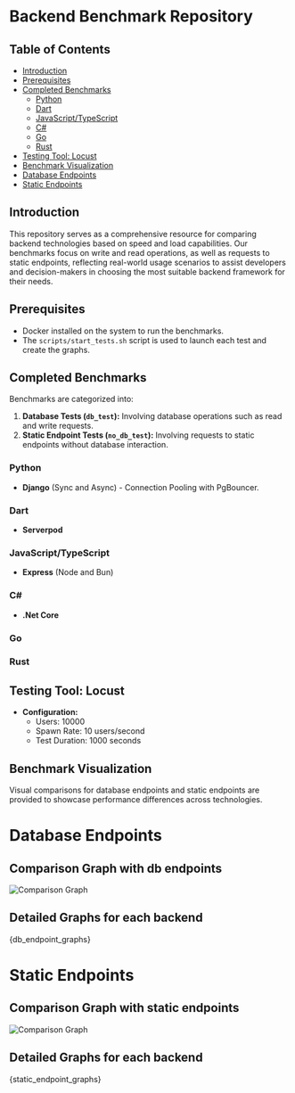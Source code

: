 # Backend Benchmark Repository

## Table of Contents
- [Introduction](#introduction)
- [Prerequisites](#prerequisites)
- [Completed Benchmarks](#completed-benchmarks)
  - [Python](#python)
  - [Dart](#dart)
  - [JavaScript/TypeScript](#javascripttypescript)
  - [C#](#c)
  - [Go](#go)
  - [Rust](#rust)
- [Testing Tool: Locust](#testing-tool-locust)
- [Benchmark Visualization](#benchmark-visualization)
- [Database Endpoints](#database-endpoints)
- [Static Endpoints](#static-endpoints)

## Introduction
This repository serves as a comprehensive resource for comparing backend technologies based on speed and load capabilities. Our benchmarks focus on write and read operations, as well as requests to static endpoints, reflecting real-world usage scenarios to assist developers and decision-makers in choosing the most suitable backend framework for their needs.

## Prerequisites
- Docker installed on the system to run the benchmarks.
- The `scripts/start_tests.sh` script is used to launch each test and create the graphs.

## Completed Benchmarks
Benchmarks are categorized into:
1. **Database Tests (`db_test`):** Involving database operations such as read and write requests.
2. **Static Endpoint Tests (`no_db_test`):** Involving requests to static endpoints without database interaction.

### Python
- **Django** (Sync and Async) - Connection Pooling with PgBouncer.

### Dart
- **Serverpod**

### JavaScript/TypeScript
- **Express** (Node and Bun)

### C#
- **.Net Core**

### Go

### Rust

## Testing Tool: Locust
- **Configuration:**
  - Users: 10000
  - Spawn Rate: 10 users/second
  - Test Duration: 1000 seconds

## Benchmark Visualization
Visual comparisons for database endpoints and static endpoints are provided to showcase performance differences across technologies.

# Database Endpoints

## Comparison Graph with db endpoints
![Comparison Graph](comparison_graph_db_test.png?v={version})

## Detailed Graphs for each backend
{db_endpoint_graphs}

# Static Endpoints

## Comparison Graph with static endpoints
![Comparison Graph](comparison_graph_no_db_test.png?v={version})

## Detailed Graphs for each backend
{static_endpoint_graphs}
